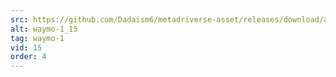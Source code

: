 ```yaml
---
src: https://github.com/Dadaism6/metadriverse-asset/releases/download/assetsv1.0.2/waymo-1_15.mp4
alt: waymo-1_15
tag: waymo-1
vid: 15
order: 4
---
```

